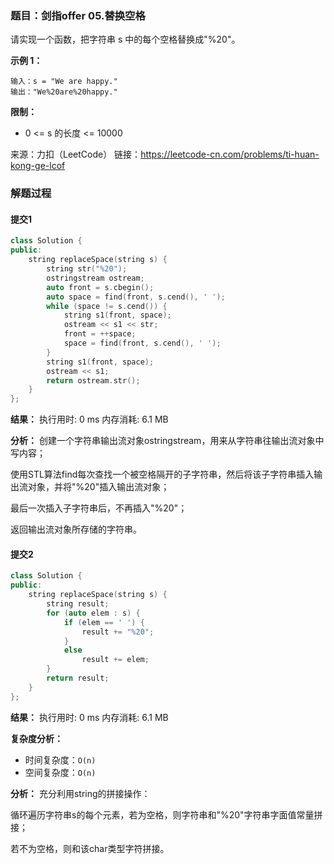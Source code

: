 ### 题目：剑指offer 05.替换空格
请实现一个函数，把字符串 s 中的每个空格替换成"%20"。

**示例 1：**
```
输入：s = "We are happy."
输出："We%20are%20happy."
```

**限制：**
- 0 <= s 的长度 <= 10000

来源：力扣（LeetCode）
链接：https://leetcode-cn.com/problems/ti-huan-kong-ge-lcof

### 解题过程
#### 提交1
```C++
class Solution {
public:
    string replaceSpace(string s) {
        string str("%20");
        ostringstream ostream;
        auto front = s.cbegin();
        auto space = find(front, s.cend(), ' ');
        while (space != s.cend()) {
            string s1(front, space);
            ostream << s1 << str;
            front = ++space;
            space = find(front, s.cend(), ' ');
        }
        string s1(front, space);
        ostream << s1;
        return ostream.str();
    }
};
```
**结果：** 执行用时: 0 ms      内存消耗: 6.1 MB

**分析：**
创建一个字符串输出流对象ostringstream，用来从字符串往输出流对象中写内容；

使用STL算法find每次查找一个被空格隔开的子字符串，然后将该子字符串插入输出流对象，并将"%20"插入输出流对象；

最后一次插入子字符串后，不再插入"%20"；

返回输出流对象所存储的字符串。


#### 提交2
```C++
class Solution {
public:
    string replaceSpace(string s) {
        string result;
        for (auto elem : s) {
            if (elem == ' ') {
                result += "%20";
            }
            else
                result += elem;
        }
        return result;
    }
};
```
**结果：** 执行用时: 0 ms      内存消耗: 6.1 MB

**复杂度分析：**
- 时间复杂度：`O(n)`
- 空间复杂度：`O(n)`

**分析：**
充分利用string的拼接操作：

循环遍历字符串s的每个元素，若为空格，则字符串和"%20"字符串字面值常量拼接；

若不为空格，则和该char类型字符拼接。


